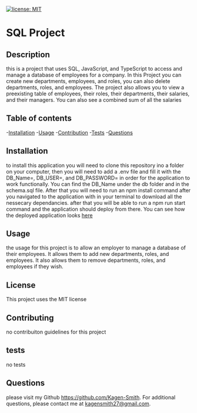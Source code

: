 [![license: MIT](https://img.shields.io/badge/License-MIT-yellow.svg)](https://opensource.org/licenses/MIT)

  # SQL Project
  
  ## Description 
  this is a project that uses SQL, JavaScript, and TypeScript to access and manage a database of employees for a company. In this Project you can create new departments, employees, and roles, you can also delete departments, roles, and employees. The project also allows you to view a preexisting table of employees, their roles, their departments, their salaries, and their managers. You can also see a combined sum of all the salaries

  ## Table of contents
  -[Installation](#installation)
  -[Usage](#usage)
  -[Contribution](#contribution)
  -[Tests](#tests)
  -[Questions](#questions)

  ## Installation
  to install this application you will need to clone this repository ino a folder on your computer, then you will need to add a .env file and fill it with the DB_Name=, DB_USER=, and DB_PASSWORD= in order for the application to work functionally. You can find the DB_Name under the db folder and in the schema.sql file. After that you will need to run an npm install command after you navigated to the application with in your terminal to download all the nessecary dependancies. after that you will be able to run a npm run start command and the application should deploy from there. You can see how the deployed application looks [here](https://youtu.be/a0ji-fyPMS8)

  ## Usage
  the usage for this project is to allow an employer to manage a database of their employees. It allows them to add new departments, roles, and employees. It also allows them to remove departments, roles, and employees if they wish.

  ## License
  This project uses the MIT license

  ## Contributing
  no contribuiton guidelines for this project

  ## tests
  no tests

  ## Questions
  please visit my Github https://github.com/Kagen-Smith.
  For additional questions, please contact me at kagensmith27@gmail.com.